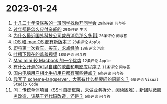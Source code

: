 # 2023-01-24

1. [十几二十年没联系的一班同学找你开同学会](https://www.v2ex.com/t/910411) `29条评论` `问与答`
1. [过年都是怎么应付亲戚的](https://www.v2ex.com/t/910415) `29条评论` `生活`
1. [为什么最近国外科技公司裁员消息那么多😶‍🌫️](https://www.v2ex.com/t/910414) `26条评论` `问与答`
1. [iOS 和 mac OS 都有新版本了](https://www.v2ex.com/t/910409) `23条评论` `Apple`
1. [即将第一次看车、买车，求点经验](https://www.v2ex.com/t/910425) `18条评论` `汽车`
1. [吐槽下现在的羞羞视频](https://www.v2ex.com/t/910418) `18条评论` `问与答`
1. [Mac mini 较 Macbook 的一个优势](https://www.v2ex.com/t/910421) `12条评论` `Apple`
1. [有什么开源的可以自建的歌曲和电影库程序？](https://www.v2ex.com/t/910412) `11条评论` `问与答`
1. [国内电脑用户相比手机用户都有哪些特点？](https://www.v2ex.com/t/910420) `6条评论` `问与答`
1. [我写了 scheme-langserver，大家有什么想要问的问题么？](https://www.v2ex.com/t/910417) `6条评论` `Visual Studio Code`
1. [问：传统单体项目（SSH 自研框架，未做业务拆分，阅读困难），新团队微服务改造，该基于老代码改造，还是？](https://www.v2ex.com/t/910413) `6条评论` `问与答`
